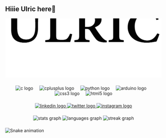 <h2 align="left">Hiiie Ulric here👋</h2>

<picture>
  <source srcset="https://github.com/ulric-collaco/ulric-collaco/blob/main/github%20top%20dark1.png" media="(prefers-color-scheme: dark)">
  <source srcset="https://github.com/ulric-collaco/ulric-collaco/blob/main/github%20top%20light%20.png" media="(prefers-color-scheme: light)">
  <img src="https://github.com/ulric-collaco/ulric-collaco/blob/main/github%20top%20light%20.png" alt="Demo Preview">
</picture>


###

<div align="center">
  <img src="https://cdn.jsdelivr.net/gh/devicons/devicon/icons/c/c-original.svg" height="40" alt="c logo"  />
  <img width="12" />
  <img src="https://cdn.jsdelivr.net/gh/devicons/devicon/icons/cplusplus/cplusplus-original.svg" height="40" alt="cplusplus logo"  />
  <img width="12" />
  <img src="https://cdn.jsdelivr.net/gh/devicons/devicon/icons/python/python-original.svg" height="40" alt="python logo"  />
  <img width="12" />
  <img src="https://cdn.jsdelivr.net/gh/devicons/devicon/icons/arduino/arduino-original.svg" height="40" alt="arduino logo"  />
  <img width="12" />
  <img src="https://cdn.jsdelivr.net/gh/devicons/devicon/icons/css3/css3-original.svg" height="40" alt="css3 logo"  />
  <img width="12" />
  <img src="https://cdn.jsdelivr.net/gh/devicons/devicon/icons/html5/html5-original.svg" height="40" alt="html5 logo"  />
</div>

###

<div align="center">
  <a href="https://www.linkedin.com/in/ulric-collaco/" target="_blank">
    <img src="https://raw.githubusercontent.com/maurodesouza/profile-readme-generator/master/src/assets/icons/social/linkedin/default.svg" width="52" height="40" alt="linkedin logo" />
  </a>
  <a href="https://x.com/ulric_collaco" target="_blank">
    <img src="https://raw.githubusercontent.com/maurodesouza/profile-readme-generator/master/src/assets/icons/social/twitter/default.svg" width="52" height="40" alt="twitter logo" />
  </a>
  <a href="https://www.instagram.com/ulric_collaco/" target="_blank">
    <img src="https://raw.githubusercontent.com/maurodesouza/profile-readme-generator/master/src/assets/icons/social/instagram/default.svg" width="52" height="40" alt="instagram logo" />
  </a>
</div>


###

<div align="center">
  <img src="https://github-readme-stats.vercel.app/api?username=ulric-collaco&hide_title=false&hide_rank=false&show_icons=true&include_all_commits=true&count_private=true&disable_animations=false&theme=merko&locale=en&hide_border=true&order=1" height="150" alt="stats graph"  />
  <img src="https://github-readme-stats.vercel.app/api/top-langs?username=ulric-collaco&locale=en&hide_title=false&layout=compact&card_width=320&langs_count=5&theme=merko&hide_border=true&order=2" height="150" alt="languages graph"  />
  <img src="https://streak-stats.demolab.com?user=ulric-collaco&locale=en&mode=daily&theme=merko&hide_border=true&border_radius=5&order=3" height="150" alt="streak graph"  />
</div>

###
<picture>
<source media="(prefers-color-scheme: dark)" srcset="https://github.com/ulric-collaco/ulric-collaco/blob/output/github-snake-dark.svg" />
<source media="(prefers-color-scheme: light)" srcset="https://github.com/ulric-collaco/ulric-collaco/blob/output/github-snake.svg" />
<img src="https://raw.githubusercontent.com/ulric-collaco/ulric-collaco/output/snake.svg" alt="Snake animation" />
</picture>

